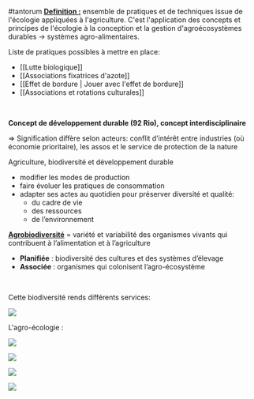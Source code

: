 #tantorum
<b><u>Definition :</u></b>   ensemble de pratiques et de techniques issue de l'écologie appliquées à l'agriculture.
C'est l'application des concepts et principes de l'écologie à la conception et la gestion d'agroécosystèmes durables → systèmes agro-alimentaires.
<br>

Liste de pratiques possibles à mettre en place:

- [[Lutte biologique]]
- [[Associations fixatrices d'azote]]
- [[Effet de bordure | Jouer avec l'effet de bordure]]
- [[Associations et rotations culturales]]
<br>

**Concept de développement durable (92 Rio), concept interdisciplinaire** 

=> Signification diffère selon acteurs: conflit d’intérêt entre industries (où économie prioritaire), les assos et le service de protection de la nature

Agriculture, biodiversité et développement durable
-  modifier les modes de production
- faire évoluer les pratiques de consommation
-  adapter ses actes au quotidien pour préserver diversité et qualité:
	- du cadre de vie
	- des ressources
	-   de l’environnement


<u><b>Agrobiodiversité</b></u>  = variété et variabilité des organismes vivants qui contribuent à l’alimentation et à l’agriculture
- **Planifiée** : biodiversité des cultures et des systèmes d’élevage
- **Associée** : organismes qui colonisent l’agro-écosystème
<br>

Cette biodiversité rends différents services:

![](https://lh3.googleusercontent.com/gb76A3nTRoWs2xWHOnQ82CQq4QrFoK-EzxjZSxnVYeE7L-mdQA41CeRuIkhGqloI0CE4_HoIorl3wVAyQW6d3zIIk6Cx2ocH0kiwqUDaT_1U6AgQcUnJuW10XL4PeRfqKfNek0PNd1D4pswHvJUEZgSezX6qKvtFllg71yrZifelJJQ5uBHE6NFdtznYEQ)

  
L'agro-écologie :

![](https://lh4.googleusercontent.com/oLVDdietllx8JTpDcCOeVlHuCJOzX34MHr7NLkGuC3qbuPDQ-CWBX1oKf57P_6i1HLXQup9Xum_Lg-VlLXF23m1rFWSuPSQPqImxBx3YRsLDq4bqAOtfED4tO2BVwmGuKGWA5TOLRkzsndhQJw14JvJPas9H29Q5Rkuk7iPE6UrHH_j7wYv8JsrqvdDl3Q)

![](https://lh6.googleusercontent.com/X02u04DDeOE9DiXrTP7Porj3K0cw8iKolHJP56hjhjKQDJ7wKcNpSomD9AuQtBUAJUYn-E-ci4fRO9UjvGNlPNiaTWgi2vxfoCAxx_aA3QAYaa9jq9ywKBs9VYLMQt1r1uAcbQAMwo5LroF9ud_NVvfpaTKVjWZPUR3L9xjvQNFhkWFtNOizOF8d0MA5jw)

![](https://lh5.googleusercontent.com/e_I3MS9Xa6FHjGFD9fG3T_rfRBRVbGfyczjnK9fYDDKGKA8OFhOLAND5qSLd2IGTzoUIIgUvGeFgBPDh94TQBDkEFnjDRgtkLqX1NKYEi0Bl1ur1Dav4cgP5HS9ep-o6rMYRAsME6Y7DF66zUHKYTQrBPTxnyLnutyFnzyuel02dGqxaTdCYYZKJZ4Qx9g)
<br>

**![](https://lh4.googleusercontent.com/Lrf9giegJAn3gocegrweGG_U0dLHbxFAdhHRgJmtnf2wIU7HVXFfIjnOpf3Z5rM4jLeJD0b9m9FJOyfvD1PDfdP4HGKrM0YZ6xK7gE93lVvbxzER0fMvUEqmCm7NcIHrg1wbMqMFi9c6LbFCtPfXtl9go3de2MDFaX9soNjKoAykQUem_3hdUfZykp7tkA)**